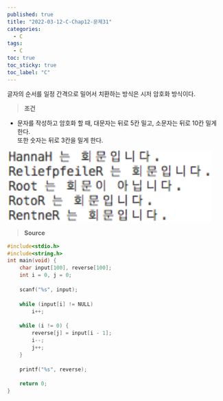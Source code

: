 ```yaml
---
published: true
title: "2022-03-12-C-Chap12-문제31"
categories:
  - C
tags:
  - C
toc: true
toc_sticky: true
toc_label: "C"
---
```


글자의 순서를 일정 간격으로 밀어서 치환하는 방식은 시저 암호화 방식이다.

> **조건**

- 문자를 작성하고 암호화 할 때, 대문자는 뒤로 5칸 밀고, 소문자는 뒤로 10칸 밀게 한다.  
  또한 숫자는 뒤로 3칸을 밀게 한다.

![image](https://github.com/222SeungHyun/222SeungHyun.github.io/blob/master/_images/%EA%B8%B0%EC%B4%88%ED%94%84%EB%A1%9C%EA%B7%B8%EB%9E%98%EB%B0%8D%2012%EC%9E%A5%20%EC%8B%A4%EC%8A%B5-%EB%AC%B8%EC%A0%9C30.png?raw=true)

> **Source**

```C++
#include<stdio.h>
#include<string.h>
int main(void) {
	char input[100], reverse[100];
	int i = 0, j = 0;

	scanf("%s", input);

	while (input[i] != NULL)
		i++;

	while (i != 0) {
		reverse[j] = input[i - 1];
		i--;
		j++;
	}

	printf("%s", reverse);

	return 0;
}
```
